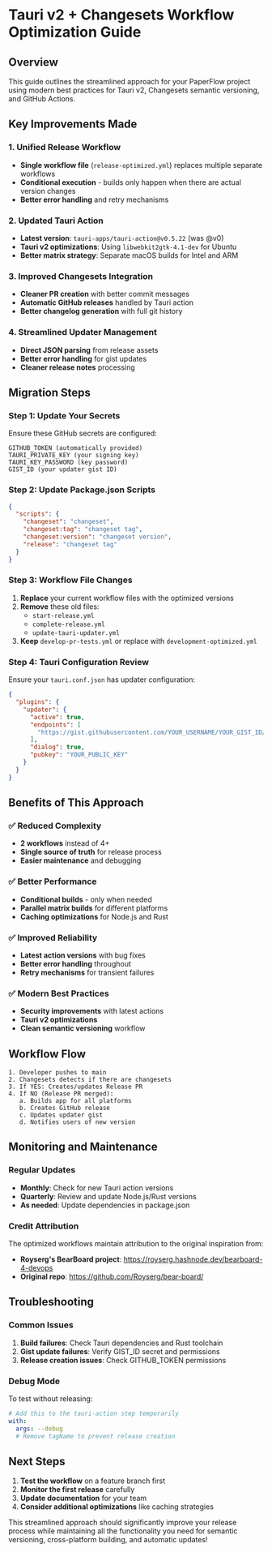 # Tauri v2 + Changesets Workflow Optimization Guide

## Overview
This guide outlines the streamlined approach for your PaperFlow project using modern best practices for Tauri v2, Changesets semantic versioning, and GitHub Actions.

## Key Improvements Made

### 1. **Unified Release Workflow**
- **Single workflow file** (`release-optimized.yml`) replaces multiple separate workflows
- **Conditional execution** - builds only happen when there are actual version changes
- **Better error handling** and retry mechanisms

### 2. **Updated Tauri Action**
- **Latest version**: `tauri-apps/tauri-action@v0.5.22` (was @v0)
- **Tauri v2 optimizations**: Using `libwebkit2gtk-4.1-dev` for Ubuntu
- **Better matrix strategy**: Separate macOS builds for Intel and ARM

### 3. **Improved Changesets Integration**
- **Cleaner PR creation** with better commit messages
- **Automatic GitHub releases** handled by Tauri action
- **Better changelog generation** with full git history

### 4. **Streamlined Updater Management**
- **Direct JSON parsing** from release assets
- **Better error handling** for gist updates
- **Cleaner release notes** processing

## Migration Steps

### Step 1: Update Your Secrets
Ensure these GitHub secrets are configured:
```
GITHUB_TOKEN (automatically provided)
TAURI_PRIVATE_KEY (your signing key)
TAURI_KEY_PASSWORD (key password)
GIST_ID (your updater gist ID)
```

### Step 2: Update Package.json Scripts
```json
{
  "scripts": {
    "changeset": "changeset",
    "changeset:tag": "changeset tag",
    "changeset:version": "changeset version",
    "release": "changeset tag"
  }
}
```

### Step 3: Workflow File Changes
1. **Replace** your current workflow files with the optimized versions
2. **Remove** these old files:
   - `start-release.yml`
   - `complete-release.yml` 
   - `update-tauri-updater.yml`
3. **Keep** `develop-pr-tests.yml` or replace with `development-optimized.yml`

### Step 4: Tauri Configuration Review
Ensure your `tauri.conf.json` has updater configuration:

```json
{
  "plugins": {
    "updater": {
      "active": true,
      "endpoints": [
        "https://gist.githubusercontent.com/YOUR_USERNAME/YOUR_GIST_ID/raw/updater.json"
      ],
      "dialog": true,
      "pubkey": "YOUR_PUBLIC_KEY"
    }
  }
}
```

## Benefits of This Approach

### ✅ **Reduced Complexity**
- **2 workflows** instead of 4+
- **Single source of truth** for release process
- **Easier maintenance** and debugging

### ✅ **Better Performance**
- **Conditional builds** - only when needed
- **Parallel matrix builds** for different platforms
- **Caching optimizations** for Node.js and Rust

### ✅ **Improved Reliability**
- **Latest action versions** with bug fixes
- **Better error handling** throughout
- **Retry mechanisms** for transient failures

### ✅ **Modern Best Practices**
- **Security improvements** with latest actions
- **Tauri v2 optimizations**
- **Clean semantic versioning** workflow

## Workflow Flow

```
1. Developer pushes to main
2. Changesets detects if there are changesets
3. If YES: Creates/updates Release PR
4. If NO (Release PR merged): 
   a. Builds app for all platforms
   b. Creates GitHub release
   c. Updates updater gist
   d. Notifies users of new version
```

## Monitoring and Maintenance

### Regular Updates
- **Monthly**: Check for new Tauri action versions
- **Quarterly**: Review and update Node.js/Rust versions
- **As needed**: Update dependencies in package.json

### Credit Attribution
The optimized workflows maintain attribution to the original inspiration from:
- **Royserg's BearBoard project**: https://royserg.hashnode.dev/bearboard-4-devops
- **Original repo**: https://github.com/Royserg/bear-board/

## Troubleshooting

### Common Issues
1. **Build failures**: Check Tauri dependencies and Rust toolchain
2. **Gist update failures**: Verify GIST_ID secret and permissions
3. **Release creation issues**: Check GITHUB_TOKEN permissions

### Debug Mode
To test without releasing:
```yaml
# Add this to the tauri-action step temporarily
with:
  args: --debug
  # Remove tagName to prevent release creation
```

## Next Steps
1. **Test the workflow** on a feature branch first
2. **Monitor the first release** carefully
3. **Update documentation** for your team
4. **Consider additional optimizations** like caching strategies

This streamlined approach should significantly improve your release process while maintaining all the functionality you need for semantic versioning, cross-platform building, and automatic updates!
